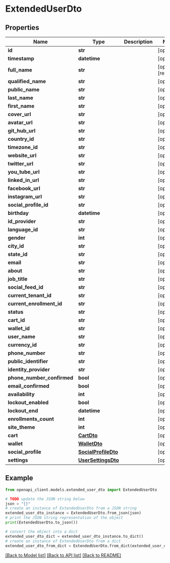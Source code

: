 # ExtendedUserDto


## Properties

Name | Type | Description | Notes
------------ | ------------- | ------------- | -------------
**id** | **str** |  | [optional] 
**timestamp** | **datetime** |  | [optional] 
**full_name** | **str** |  | [optional] [readonly] 
**qualified_name** | **str** |  | [optional] 
**public_name** | **str** |  | [optional] 
**last_name** | **str** |  | [optional] 
**first_name** | **str** |  | [optional] 
**cover_url** | **str** |  | [optional] 
**avatar_url** | **str** |  | [optional] 
**git_hub_url** | **str** |  | [optional] 
**country_id** | **str** |  | [optional] 
**timezone_id** | **str** |  | [optional] 
**website_url** | **str** |  | [optional] 
**twitter_url** | **str** |  | [optional] 
**you_tube_url** | **str** |  | [optional] 
**linked_in_url** | **str** |  | [optional] 
**facebook_url** | **str** |  | [optional] 
**instagram_url** | **str** |  | [optional] 
**social_profile_id** | **str** |  | [optional] 
**birthday** | **datetime** |  | [optional] 
**id_provider** | **str** |  | [optional] 
**language_id** | **str** |  | [optional] 
**gender** | **int** |  | [optional] 
**city_id** | **str** |  | [optional] 
**state_id** | **str** |  | [optional] 
**email** | **str** |  | [optional] 
**about** | **str** |  | [optional] 
**job_title** | **str** |  | [optional] 
**social_feed_id** | **str** |  | [optional] 
**current_tenant_id** | **str** |  | [optional] 
**current_enrollment_id** | **str** |  | [optional] 
**status** | **str** |  | [optional] 
**cart_id** | **str** |  | [optional] 
**wallet_id** | **str** |  | [optional] 
**user_name** | **str** |  | [optional] 
**currency_id** | **str** |  | [optional] 
**phone_number** | **str** |  | [optional] 
**public_identifier** | **str** |  | [optional] 
**identity_provider** | **str** |  | [optional] 
**phone_number_confirmed** | **bool** |  | [optional] 
**email_confirmed** | **bool** |  | [optional] 
**availability** | **int** |  | [optional] 
**lockout_enabled** | **bool** |  | [optional] 
**lockout_end** | **datetime** |  | [optional] 
**enrollments_count** | **int** |  | [optional] 
**site_theme** | **int** |  | [optional] 
**cart** | [**CartDto**](CartDto.md) |  | [optional] 
**wallet** | [**WalletDto**](WalletDto.md) |  | [optional] 
**social_profile** | [**SocialProfileDto**](SocialProfileDto.md) |  | [optional] 
**settings** | [**UserSettingsDto**](UserSettingsDto.md) |  | [optional] 

## Example

```python
from openapi_client.models.extended_user_dto import ExtendedUserDto

# TODO update the JSON string below
json = "{}"
# create an instance of ExtendedUserDto from a JSON string
extended_user_dto_instance = ExtendedUserDto.from_json(json)
# print the JSON string representation of the object
print(ExtendedUserDto.to_json())

# convert the object into a dict
extended_user_dto_dict = extended_user_dto_instance.to_dict()
# create an instance of ExtendedUserDto from a dict
extended_user_dto_from_dict = ExtendedUserDto.from_dict(extended_user_dto_dict)
```
[[Back to Model list]](../README.md#documentation-for-models) [[Back to API list]](../README.md#documentation-for-api-endpoints) [[Back to README]](../README.md)


